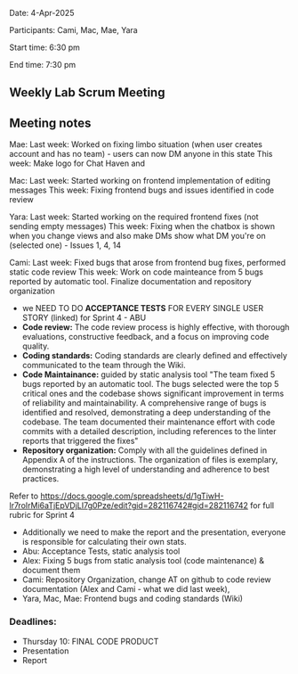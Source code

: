 Date: 4-Apr-2025

Participants: Cami, Mac, Mae, Yara

Start time: 6:30 pm

End time: 7:30 pm

**Weekly Lab Scrum Meeting**
--- 

## Meeting notes

Mae:
  Last week: Worked on fixing limbo situation (when user creates account and has no team) - users can now DM anyone in this state
  This week: Make logo for Chat Haven and 

Mac:
  Last week: Started working on frontend implementation of editing messages
  This week: Fixing frontend bugs and issues identified in code review

Yara:
  Last week: Started working on the required frontend fixes (not sending empty messages)
  This week: Fixing when the chatbox is shown when you change views and also make DMs show what DM you're on (selected one) - Issues 1, 4, 14

Cami:
  Last week: Fixed bugs that arose from frontend bug fixes, performed static code review
  This week: Work on code mainteance from 5 bugs reported by automatic tool. Finalize documentation and repository organization

- we NEED TO DO **ACCEPTANCE TESTS** FOR EVERY SINGLE USER STORY (linked) for Sprint 4 - ABU
- **Code review:** The code review process is highly effective, with thorough evaluations, constructive feedback, and a focus on improving code quality.
- **Coding standards:**	Coding standards are clearly defined and effectively communicated to the team through the Wiki.
- **Code Maintainance:** guided by static analysis tool	"The team fixed 5 bugs reported by an automatic tool.  The bugs selected were the top 5 critical ones and the codebase shows significant improvement in terms of reliability and maintainability.
A comprehensive range of bugs is identified and resolved, demonstrating a deep understanding of the codebase.
The team documented their maintenance effort with code commits with a detailed description, including references to the linter reports that triggered the fixes"
- **Repository organization:** Comply with all the guidelines defined in Appendix A of the instructions.  The organization of files is exemplary, demonstrating a high level of understanding and adherence to best practices.

Refer to https://docs.google.com/spreadsheets/d/1gTiwH-lr7roIrMi6aTjEpVDjLI7g0Pze/edit?gid=282116742#gid=282116742 for full rubric for Sprint 4

- Additionally we need to make the report and the presentation, everyone is responsible for calculating their own stats.
- Abu: Acceptance Tests, static analysis tool
- Alex: Fixing 5 bugs from static analysis tool (code maintenance) & document them
- Cami: Repository Organization, change AT on github to code review documentation (Alex and Cami - what we did last week), 
- Yara, Mac, Mae: Frontend bugs and coding standards (Wiki)

### Deadlines:
  - Thursday 10: FINAL CODE PRODUCT
  - Presentation
  - Report
